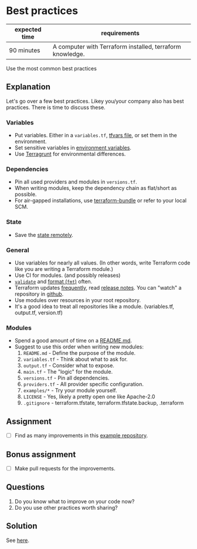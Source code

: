 # Best practices

|expected time|requirements                                             |
|-------------|---------------------------------------------------------|
|90 minutes   |A computer with Terraform installed, terraform knowledge.|

Use the most common best practices

## Explanation

Let's go over a few best practices. Likey you/your company also has best practices. There is time to discuss these.

### Variables

- Put variables. Either in a `variables.tf`, [tfvars file](https://www.terraform.io/docs/configuration/variables.html#variable-definitions-tfvars-files), or set them in the environment.
- Set sensitive variables in [environment variables](https://www.terraform.io/docs/commands/environment-variables.html#tf_var_name).
- Use [Terragrunt](https://terragrunt.gruntwork.io/) for environmental differences.

### Dependencies

- Pin all used providers and modules in `versions.tf`.
- When writing modules, keep the dependency chain as flat/short as possible.
- For air-gapped installations, use [terraform-bundle](https://github.com/hashicorp/terraform/tree/master/tools/terraform-bundle) or refer to your local SCM.

### State

- Save the [state remotely](https://www.terraform.io/docs/state/remote.html).

### General

- Use variables for nearly all values. (In other words, write Terraform code like you are writing a Terraform module.)
- Use CI for modules. (and possibly releases)
- [`validate`](https://www.terraform.io/docs/commands/validate.html) and [format (`fmt`)](https://www.terraform.io/docs/commands/fmt.html) often.
- Terraform updates [frequently](https://www.terraform.io/docs/commands/fmt.html), read [release notes](https://github.com/hashicorp/terraform/blob/master/CHANGELOG.md). You can "watch" a repository in [github](https://github.com/hashicorp/terraform).
- Use modules over resources in your root repository.
- It's a good idea to treat all repositories like a module. (variables.tf, output.tf, version.tf)

### Modules

- Spend a good amount of time on a [README.md](https://www.makeareadme.com/).
- Suggest to use this order when writing new modules:
  1. `README.md` - Define the purpose of the module.
  2. `variables.tf` - Think about what to ask for.
  3. `output.tf` - Consider what to expose.
  4. `main.tf` - The "logic" for the module.
  5. `versions.tf` - Pin all dependencies.
  6. `providers.tf` - All provider specific configuration.
  6. `examples/*` - Try your module yourself.
  7. `LICENSE` - Yes, likely a pretty open one like Apache-2.0
  8. `.gitignore` - terraform.tfstate, terraform.tfstate.backup, .terraform

## Assignment

- [ ] Find as many improvements in this [example repository](https://github.com/robertdebock/terraform-demo/).

## Bonus assignment

- [ ] Make pull requests for the improvements.

## Questions

1. Do you know what to improve on your code now?
2. Do you use other practices worth sharing?

## Solution

See [here](6-best-practices-solution.md).
